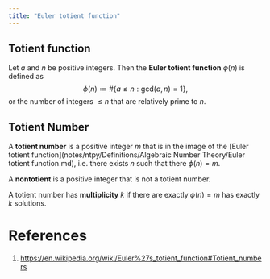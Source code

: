 ```yaml
---
title: "Euler totient function"
---
```


## Totient function
Let $a$ and $n$ be positive integers. Then the **Euler totient function** $\phi(n)$ is defined as
$$
\phi(n)\coloneqq \# \{a\leq n: \text{gcd}(a,n)=1\},
$$
or the number of integers $\leq n$ that are relatively prime to $n$.

## Totient Number
A **totient number** is a positive integer $m$ that is in the image of the [Euler totient function](notes/ntpy/Definitions/Algebraic Number Theory/Euler totient function.md), i.e. there exists $n$ such that there $\phi(n)=m$.

A **nontotient** is a positive integer that is not a totient number.

A totient number has **multiplicity** $k$ if there are exactly $\phi(n)=m$ has exactly $k$ solutions.

# References
1. https://en.wikipedia.org/wiki/Euler%27s_totient_function#Totient_numbers
